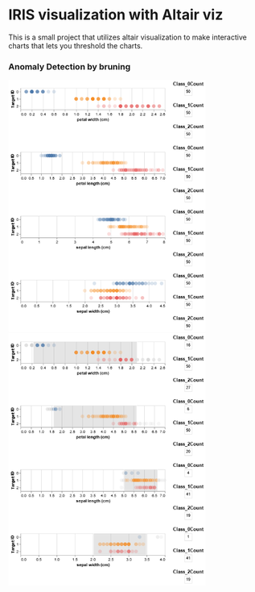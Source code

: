# IRIS visualization with Altair viz
This is a small project that utilizes altair visualization to make interactive charts that lets you threshold the charts.

### Anomaly Detection by bruning

<img src = "images/no_selection.png" height = "500"><img src = "images/selection.png" height = "500">
